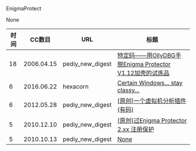 EnigmaProtect

None

| 时间 | CC数目 | URL | 标题 |
| ---- | ----- | --- | --- |
| 18 | 2006.04.15 | pediy_new_digest | [特定码――用OllyDBG手脱Enigma Protector V1.12加壳的试炼品](https://bbs.pediy.com/thread-24123.htm) |
| 6 | 2016.06.22 | hexacorn | [Certain Windows… stay classy…](http://www.hexacorn.com/blog/2016/06/22/certain-windows-stay-classy/) |
| 6 | 2012.05.28 | pediy_new_digest | [[原创]一个虚拟机分析插件(有码)](https://bbs.pediy.com/thread-151324.htm) |
| 5 | 2010.12.10 | pediy_new_digest | [[原创]过Enigma Protector 2.xx 注册保护](https://bbs.pediy.com/thread-126331.htm) |
| 5 | 2010.10.13 | pediy_new_digest | [None](https://bbs.pediy.com/thread-122198.htm) |
